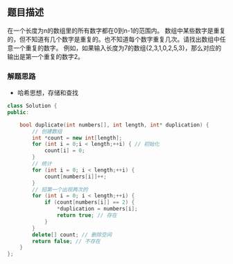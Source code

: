 ## 题目描述
在一个长度为n的数组里的所有数字都在0到n-1的范围内。 数组中某些数字是重复的，但不知道有几个数字是重复的。也不知道每个数字重复几次。请找出数组中任意一个重复的数字。 例如，如果输入长度为7的数组{2,3,1,0,2,5,3}，那么对应的输出是第一个重复的数字2。

### 解题思路
- 哈希思想，存储和查找

```C++
class Solution {
public:

    bool duplicate(int numbers[], int length, int* duplication) {
        // 创建数组
        int *count = new int[length];
        for (int i = 0;i < length;++i) { // 初始化
            count[i] = 0;
        }
        // 统计
        for (int i = 0; i < length;++i) {
            count[numbers[i]]++;
        }
        // 招第一个出现两次的
        for (int i = 0; i < length;++i) {
            if (count[numbers[i]] == 2) {
                *duplication = numbers[i];
                return true; // 存在
            }
        }
        delete[] count; // 删除空间
        return false; // 不存在
    }
};
```